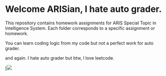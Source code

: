 # Welcome ARISian, I hate auto grader.

This repository contains homework assignments for ARIS Special Topic in Intelligence System. Each folder corresponds to a specific assignment or homework.

You can learn coding logic from my code but not a perfect work for auto grader. 

and again. I hate auto grader but btw, I love leetcode. 

[![](https://tenor.com/view/cat-holding-head-cat-sad-cat-rahh-wahhhh-gif-11843610789762008433)
